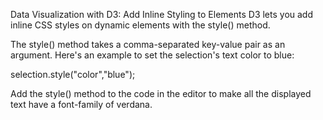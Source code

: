 Data Visualization with D3: Add Inline Styling to Elements
D3 lets you add inline CSS styles on dynamic elements with the style() method.

The style() method takes a comma-separated key-value pair as an argument. Here's an example to set the selection's text color to blue:

selection.style("color","blue");


Add the style() method to the code in the editor to make all the displayed text have a font-family of verdana.
```

```